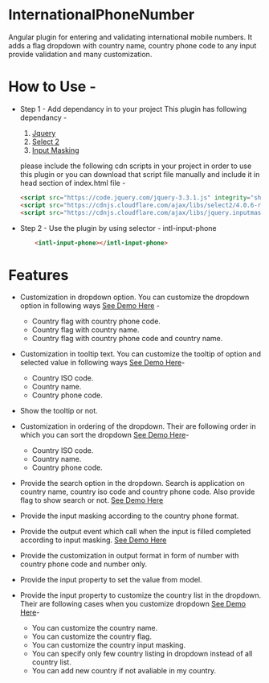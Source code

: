 # InternationalPhoneNumber

Angular plugin for entering and validating international mobile numbers. It adds a flag dropdown with country name, country phone code to any input provide validation and many customization.

# How to Use -
- Step 1 - Add dependancy in to your project
    This plugin has following dependancy - 
    1. [Jquery](https://jquery.com/)
    2. [Select 2](https://select2.org/)
    3. [Input Masking](https://robinherbots.github.io/Inputmask/)

    please include the following cdn scripts in your project in order to use this plugin or you can download that script file manually and include it in head section of index.html file -
    ```HTML
    <script src="https://code.jquery.com/jquery-3.3.1.js" integrity="sha256-2Kok7MbOyxpgUVvAk/HJ2jigOSYS2auK4Pfzbm7uH60=" crossorigin="anonymous"></script>
    <script src="https://cdnjs.cloudflare.com/ajax/libs/select2/4.0.6-rc.0/js/select2.min.js"></script>
    <script src="https://cdnjs.cloudflare.com/ajax/libs/jquery.inputmask/3.3.4/jquery.inputmask.bundle.min.js"></script>
    ```
- Step 2 - Use the plugin by using selector - intl-input-phone 
    ```HTML
        <intl-input-phone></intl-input-phone>
    ```

# Features
* Customization in dropdown option. You can customize the dropdown option in following ways [See Demo Here](https://intl-input-phone-demo.stackblitz.io/#multiple-options) -
   * Country flag with country phone code.
   * Country flag with country name.
   * Country flag with country phone code and country name.

* Customization in tooltip text. You can customize the tooltip of option and selected value in following ways [See Demo Here](https://intl-input-phone-demo.stackblitz.io/#CustomizationTooltip)-
   * Country ISO code.
   * Country name.
   * Country phone code.

* Show the tooltip or not.

* Customization in ordering of the dropdown. Their are following order in which you can sort the dropdown [See Demo Here](https://intl-input-phone-demo.stackblitz.io/#customizedOrdering)-
   * Country ISO code.
   * Country name.
   * Country phone code.

* Provide the search option in the dropdown. Search is application on country name, country iso code and country phone code. Also provide flag to show search or not. [See Demo Here](https://intl-input-phone-demo.stackblitz.io/#CustomizationSearching)

* Provide the input masking according to the country phone format.

* Provide the output event which call when the input is filled completed according to input masking. [See Demo Here](https://intl-input-phone-demo.stackblitz.io/#SampleInputValidation)

* Provide the customization in output format in form of number with country phone code and number only.

* Provide the input property to set the value from model.

* Provide the input property to customize the country list in the dropdown. Their are following cases when you customize dropdown [See Demo Here](https://intl-input-phone-demo.stackblitz.io/#CustomizationCountryList)-
    * You can customize the country name.
    * You can customize the country flag.
    * You can customize the country input masking.
    * You can specify only few country listing in dropdown instead of all country list.
    * You can add new country if not avaliable in my country.




